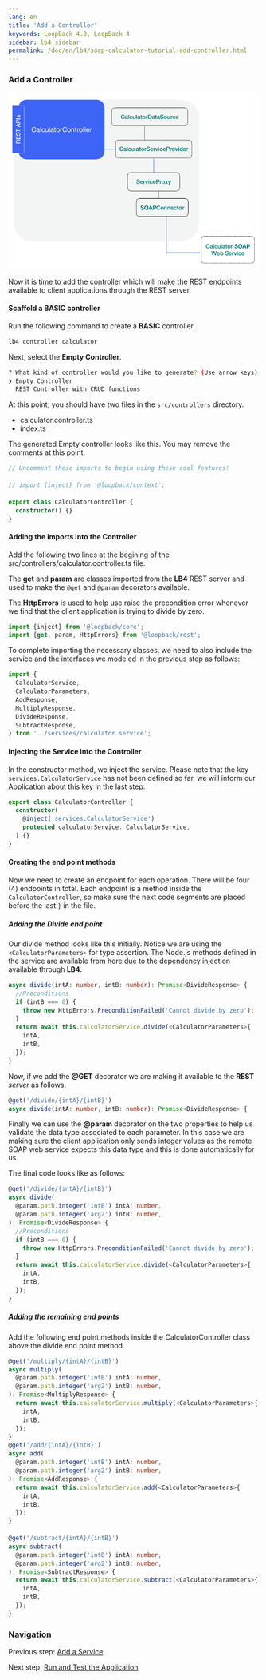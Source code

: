 ```yaml
---
lang: en
title: 'Add a Controller'
keywords: LoopBack 4.0, LoopBack 4
sidebar: lb4_sidebar
permalink: /doc/en/lb4/soap-calculator-tutorial-add-controller.html
---
```


### Add a Controller

![soap-calculator-add-service](../../imgs/loopback-example-soap-calculator_figure4.png)

Now it is time to add the controller which will make the REST endpoints
available to client applications through the REST server.

#### Scaffold a BASIC controller

Run the following command to create a **BASIC** controller.

```sh
lb4 controller calculator
```

Next, select the **Empty Controller**.

```sh
? What kind of controller would you like to generate? (Use arrow keys)
❯ Empty Controller
  REST Controller with CRUD functions
```

At this point, you should have two files in the `src/controllers` directory.

- calculator.controller.ts
- index.ts

The generated Empty controller looks like this. You may remove the comments at
this point.

```ts
// Uncomment these imports to begin using these cool features!

// import {inject} from '@loopback/context';

export class CalculatorController {
  constructor() {}
}
```

#### Adding the imports into the Controller

Add the following two lines at the begining of the
src/controllers/calculator.controller.ts file.

The **get** and **param** are classes imported from the **LB4** REST server and
used to make the `@get` and `@param` decorators available.

The **HttpErrors** is used to help use raise the precondition error whenever we
find that the client application is trying to divide by zero.

```ts
import {inject} from '@loopback/core';
import {get, param, HttpErrors} from '@loopback/rest';
```

To complete importing the necessary classes, we need to also include the service
and the interfaces we modeled in the previous step as follows:

```ts
import {
  CalculatorService,
  CalculatorParameters,
  AddResponse,
  MultiplyResponse,
  DivideResponse,
  SubtractResponse,
} from '../services/calculator.service';
```

#### Injecting the Service into the Controller

In the constructor method, we inject the service. Please note that the key
`services.CalculatorService` has not been defined so far, we will inform our
Application about this key in the last step.

```ts
export class CalculatorController {
  constructor(
    @inject('services.CalculatorService')
    protected calculatorService: CalculatorService,
  ) {}
}
```

#### Creating the end point methods

Now we need to create an endpoint for each operation. There will be four (4)
endpoints in total. Each endpoint is a method inside the `CalculatorController`,
so make sure the next code segments are placed before the last `}` in the file.

##### Adding the Divide end point

Our divide method looks like this initially. Notice we are using the
`<CalculatorParameters>` for type assertion. The Node.js methods defined in the
service are available from here due to the dependency injection available
through **LB4**.

```ts
async divide(intA: number, intB: number): Promise<DivideResponse> {
  //Preconditions
  if (intB === 0) {
    throw new HttpErrors.PreconditionFailed('Cannot divide by zero');
  }
  return await this.calculatorService.divide(<CalculatorParameters>{
    intA,
    intB,
  });
}
```

Now, if we add the **@GET** decorator we are making it available to the **REST**
_server_ as follows.

```ts
@get('/divide/{intA}/{intB}')
async divide(intA: number, intB: number): Promise<DivideResponse> {
```

Finally we can use the **@param** decorator on the two properties to help us
validate the data type associated to each parameter. In this case we are making
sure the client application only sends integer values as the remote SOAP web
service expects this data type and this is done automatically for us.

The final code looks like as follows:

```ts
@get('/divide/{intA}/{intB}')
async divide(
  @param.path.integer('intB') intA: number,
  @param.path.integer('arg2') intB: number,
): Promise<DivideResponse> {
  //Preconditions
  if (intB === 0) {
    throw new HttpErrors.PreconditionFailed('Cannot divide by zero');
  }
  return await this.calculatorService.divide(<CalculatorParameters>{
    intA,
    intB,
  });
}
```

##### Adding the remaining end points

Add the following end point methods inside the CalculatorController class above
the divide end point method.

```ts
@get('/multiply/{intA}/{intB}')
async multiply(
  @param.path.integer('intB') intA: number,
  @param.path.integer('arg2') intB: number,
): Promise<MultiplyResponse> {
  return await this.calculatorService.multiply(<CalculatorParameters>{
    intA,
    intB,
  });
}
@get('/add/{intA}/{intB}')
async add(
  @param.path.integer('intB') intA: number,
  @param.path.integer('arg2') intB: number,
): Promise<AddResponse> {
  return await this.calculatorService.add(<CalculatorParameters>{
    intA,
    intB,
  });
}

@get('/subtract/{intA}/{intB}')
async subtract(
  @param.path.integer('intB') intA: number,
  @param.path.integer('arg2') intB: number,
): Promise<SubtractResponse> {
  return await this.calculatorService.subtract(<CalculatorParameters>{
    intA,
    intB,
  });
}
```

### Navigation

Previous step: [Add a Service](soap-calculator-tutorial-add-service.md)

Next step:
[Run and Test the Application](soap-calculator-tutorial-run-and-test.md)
